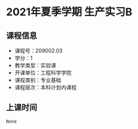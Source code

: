 # 2021年夏季学期 生产实习B 






## 课程信息

- 课程号：209002.03
- 学分：1
- 教学类型：实验课
- 开课单位：工程科学学院
- 课程类别：专业基础
- 课程层次：本科计划内课程

## 上课时间

```
None
```

